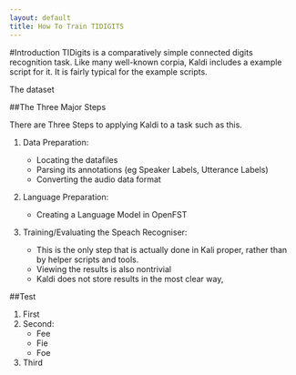 ```yaml
---
layout: default
title: How To Train TIDIGITS
---
```


#Introduction
TIDigits is a comparatively simple connected digits recognition task.
Like many well-known corpia, Kaldi includes a example script for it.
It is fairly typical for the example scripts.

The dataset 


##The Three Major Steps

There are Three Steps to applying Kaldi to a task such as this.

1. Data Preparation:

   * Locating the datafiles
   * Parsing its annotations (eg Speaker Labels, Utterance Labels)
   * Converting the audio data format
2. Language Preparation:

   * Creating a Language Model in OpenFST
3. Training/Evaluating the Speach Recogniser:

   * This is the only step that is actually done in Kali proper, rather than by helper scripts and tools.
   * Viewing the results is also nontrivial
   * Kaldi does not store results in the most clear way,



##Test

1. First
2. Second:
	* Fee
	* Fie
	* Foe
3. Third


